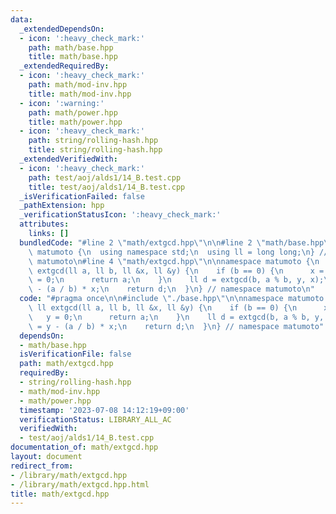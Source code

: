 ```yaml
---
data:
  _extendedDependsOn:
  - icon: ':heavy_check_mark:'
    path: math/base.hpp
    title: math/base.hpp
  _extendedRequiredBy:
  - icon: ':heavy_check_mark:'
    path: math/mod-inv.hpp
    title: math/mod-inv.hpp
  - icon: ':warning:'
    path: math/power.hpp
    title: math/power.hpp
  - icon: ':heavy_check_mark:'
    path: string/rolling-hash.hpp
    title: string/rolling-hash.hpp
  _extendedVerifiedWith:
  - icon: ':heavy_check_mark:'
    path: test/aoj/alds1/14_B.test.cpp
    title: test/aoj/alds1/14_B.test.cpp
  _isVerificationFailed: false
  _pathExtension: hpp
  _verificationStatusIcon: ':heavy_check_mark:'
  attributes:
    links: []
  bundledCode: "#line 2 \"math/extgcd.hpp\"\n\n#line 2 \"math/base.hpp\"\n\nnamespace\
    \ matumoto {\n  using namespace std;\n  using ll = long long;\n} // namespace\
    \ matumoto\n#line 4 \"math/extgcd.hpp\"\n\nnamespace matumoto {\n  constexpr ll\
    \ extgcd(ll a, ll b, ll &x, ll &y) {\n    if (b == 0) {\n      x = 1;\n      y\
    \ = 0;\n      return a;\n    }\n    ll d = extgcd(b, a % b, y, x);\n    y = y\
    \ - (a / b) * x;\n    return d;\n  }\n} // namespace matumoto\n"
  code: "#pragma once\n\n#include \"./base.hpp\"\n\nnamespace matumoto {\n  constexpr\
    \ ll extgcd(ll a, ll b, ll &x, ll &y) {\n    if (b == 0) {\n      x = 1;\n   \
    \   y = 0;\n      return a;\n    }\n    ll d = extgcd(b, a % b, y, x);\n    y\
    \ = y - (a / b) * x;\n    return d;\n  }\n} // namespace matumoto"
  dependsOn:
  - math/base.hpp
  isVerificationFile: false
  path: math/extgcd.hpp
  requiredBy:
  - string/rolling-hash.hpp
  - math/mod-inv.hpp
  - math/power.hpp
  timestamp: '2023-07-08 14:12:19+09:00'
  verificationStatus: LIBRARY_ALL_AC
  verifiedWith:
  - test/aoj/alds1/14_B.test.cpp
documentation_of: math/extgcd.hpp
layout: document
redirect_from:
- /library/math/extgcd.hpp
- /library/math/extgcd.hpp.html
title: math/extgcd.hpp
---
```

